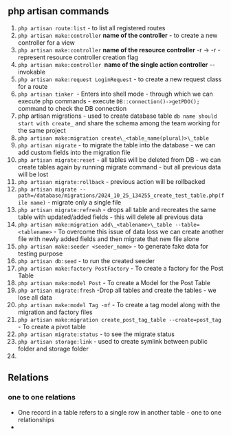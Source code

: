 ## php artisan commands

1. `php artisan route:list` - to list all registered routes
2. `php artisan make:controller` **name of the controller** - to create a new controller for a view
3. `php artisan make:controller` **name of the resource controller** -r -> -r - represent resource controller creation flag
4. `php artisan make:controller `**name of the single action controller** --invokable
5. `php artisan make:request LoginRequest` - to create a new request class for a route
6. `php artisan tinker `- Enters into shell mode - through which we can execute php commands - execute `DB::connection()->getPDO();` command to check the DB connection
7. php artisan migrations - used to create database table `db name should start with create_` and share the schema among the team working for the same project
8. `php artisan make:migration create\_<table_name(plural)>\_table`
9. `php artisan migrate` - to migrate the table into the database - we can add custom fields into the migration file
10. `php artisan migrate:reset` - all tables will be deleted from DB - we can create tables again by running migrate command - but all previous data will be lost
11. `php artisan migrate:rollback` - previous action will be rollbacked
12. `php artisan migrate --path=/database/migrations/2024_10_25_134255_create_test_table.php(file name)` - migrate only a single file
13. `php artisan migrate:refresh` - drops all table and recreates the same table with updated/added fields - this will delete all previous data
14. `php artisan make:migration add\_<tablename>\_table --table=<tablename>` - To overcome this issue of data loss we can create another file with newly added fields and then migrate that new file alone
15. `php artisan make:seeder <seeder_name>` - to generate fake data for testing purpose
16. `php artisan db:seed` - to run the created seeder
17. `php artisan make:factory PostFactory` - To create a factory for the Post Table
18. `php artisan make:model Post` - To create a Model for the Post Table
19. `php artisan migrate:fresh` -Drop all tables and create the tables - we lose all data
20. `php artisan make:model Tag -mf` - To create a tag model along with the migration and factory files
21. `php artisan make:migration create_post_tag_table --create=post_tag` - To create a pivot table
22. `php artisan migrate:status` - to see the migrate status
23. `php artisan storage:link` - used to create symlink between public folder and storage folder
24.

## Relations

### one to one relations

-   One record in a table refers to a single row in another table - one to one relationships
-
